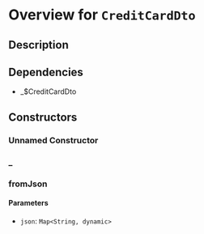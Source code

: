 # Overview for `CreditCardDto`

## Description



## Dependencies

- _$CreditCardDto

## Constructors

### Unnamed Constructor


### _


### fromJson


#### Parameters

- `json`: `Map<String, dynamic>`
